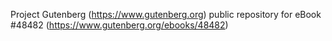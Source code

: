 Project Gutenberg (https://www.gutenberg.org) public repository for eBook #48482 (https://www.gutenberg.org/ebooks/48482)
